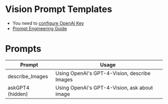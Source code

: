 # Vision Prompt Templates
* You need to [configure OpenAI Key](https://text-gen.com/configure-api-key)
* [Prompt Engineering Guide](https://docs.google.com/document/d/11WlzjBT0xRpQhP9tFMtxzd0q6ANIdHPUBkMV-YB043U)

# Prompts 
| Prompt           | Usage                                               |
| ---------------- | --------------------------------------------------- |
| describe_Images  | Using OpenAI's GPT-4-Vision, describe Images         |
| askGPT4  (hidden)        | Using OpenAI's GPT-4-Vision, ask about image        |
